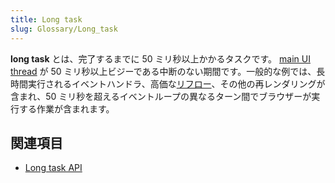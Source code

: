 ```yaml
---
title: Long task
slug: Glossary/Long_task
---
```

**long task** とは、完了するまでに 50 ミリ秒以上かかるタスクです。 [main UI thread](/ja/docs/Glossary/Main_thread) が 50 ミリ秒以上ビジーである中断のない期間です。一般的な例では、長時間実行されるイベントハンドラ、高価な[リフロー](/ja/docs/Glossary/Reflow)、その他の再レンダリングが含まれ、50 ミリ秒を超えるイベントループの異なるターン間でブラウザーが実行する作業が含まれます。

## 関連項目

- [Long task API](/ja/docs/Web/API/Long_Tasks_API)
